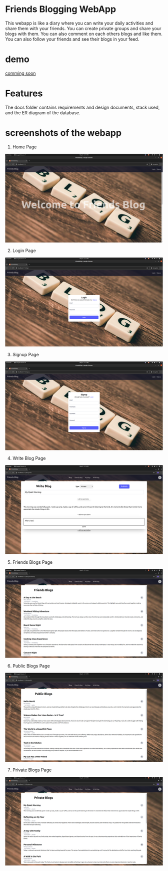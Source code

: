 # Friends Blogging WebApp

This webapp is like a diary where you can write your daily activities and share them with your friends. You can create private groups and share your blogs with them. You can also comment on each others blogs and like them. You can also follow your friends and see their blogs in your feed.

# demo

[comming soon](#)

# Features

The docs folder contains requirements and design documents, stack used, and the ER diagram of the database.


# screenshots of the webapp

1. Home Page

![Home Page](./screenshots/home.png)

2. Login Page

![Login Page](./screenshots/login.png)

3. Signup Page 

![Signup Page](./screenshots/signup.png)

4. Write Blog Page

![Write Blog Page](./screenshots/write_blog.png)

5. Friends Blogs Page

![Friends Blog Page](./screenshots/friends_blogs.png)

6. Public Blogs Page

![Public Blogs Page](./screenshots/public_blogs.png)

7. Private Blogs Page

![Private Blogs Page](./screenshots/private_blogs.png)